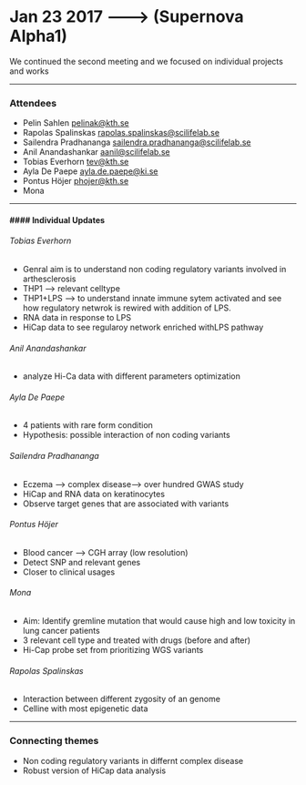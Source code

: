 # Jan 23 2017 ---> (Supernova Alpha1)


We continued the second meeting and we focused on individual projects and works

___


### Attendees
* Pelin Sahlen pelinak@kth.se
* Rapolas Spalinskas rapolas.spalinskas@scilifelab.se
* Sailendra Pradhananga sailendra.pradhananga@scilifelab.se
* Anil Anandashankar aanil@scilifelab.se
* Tobias Everhorn tev@kth.se
* Ayla De Paepe ayla.de.paepe@ki.se
* Pontus Höjer phojer@kth.se
* Mona
  
___
#### #### Individual Updates

###### Tobias Everhorn

* Genral aim is to understand non coding regulatory variants involved in arthesclerosis
* THP1 —> relevant celltype
* THP1+LPS —> to understand innate immune sytem activated and see how regulatory netwrok is rewired with addition of LPS.
* RNA data in response to LPS
* HiCap data to see regularoy network enriched withLPS pathway

###### Anil Anandashankar

*  analyze Hi-Ca data with different parameters optimization

###### Ayla De Paepe

* 4 patients with rare form condition
* Hypothesis: possible interaction of non coding variants

###### Sailendra Pradhananga

* Eczema —> complex disease—> over hundred GWAS study
* HiCap and RNA data on keratinocytes
* Observe target genes that are associated with variants 

###### Pontus Höjer

* Blood cancer —> CGH array (low resolution)
* Detect SNP and relevant genes 
* Closer to clinical usages


###### Mona 

* Aim: Identify gremline mutation that would cause high and low toxicity in lung cancer patients
* 3 relevant cell type and treated with drugs (before and after)
* Hi-Cap probe set from prioritizing WGS variants 

###### Rapolas Spalinskas

* Interaction between different zygosity of an genome
* Celline with most epigenetic data 


___
### Connecting themes
 
 * Non coding regulatory variants in differnt complex disease
 * Robust version of HiCap data analysis 


